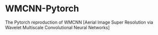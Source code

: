 # WMCNN-Pytorch
The Pytorch reproduction of WMCNN [Aerial Image Super Resolution via Wavelet Multiscale Convolutional Neural Networks]
